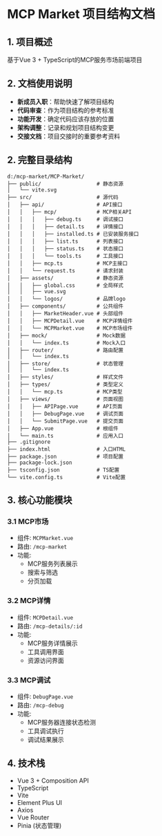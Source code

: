 # MCP Market 项目结构文档

## 1. 项目概述
基于Vue 3 + TypeScript的MCP服务市场前端项目

## 2. 文档使用说明
- **新成员入职**：帮助快速了解项目结构
- **代码审查**：作为项目结构的参考标准
- **功能开发**：确定代码应该存放的位置
- **架构调整**：记录和规划项目结构变更
- **交接文档**：项目交接时的重要参考资料

## 2. 完整目录结构

```
d:/mcp-market/MCP-Market/
├── public/                  # 静态资源
│   └── vite.svg
├── src/                     # 源代码
│   ├── api/                 # API接口
│   │   ├── mcp/             # MCP相关API
│   │   │   ├── debug.ts     # 调试接口
│   │   │   ├── detail.ts    # 详情接口
│   │   │   ├── installed.ts # 已安装服务接口
│   │   │   ├── list.ts      # 列表接口
│   │   │   ├── status.ts    # 状态接口
│   │   │   └── tools.ts     # 工具接口
│   │   ├── mcp.ts           # MCP主接口
│   │   └── request.ts       # 请求封装
│   ├── assets/              # 静态资源
│   │   ├── global.css       # 全局样式
│   │   ├── vue.svg
│   │   └── logos/           # 品牌logo
│   ├── components/          # 公共组件
│   │   ├── MarketHeader.vue # 头部组件
│   │   ├── MCPDetail.vue    # MCP详情组件
│   │   └── MCPMarket.vue    # MCP市场组件
│   ├── mock/                # Mock数据
│   │   └── index.ts         # Mock入口
│   ├── router/              # 路由配置
│   │   └── index.ts
│   ├── store/               # 状态管理
│   │   └── index.ts
│   ├── styles/              # 样式文件
│   ├── types/               # 类型定义
│   │   └── mcp.ts           # MCP类型
│   ├── views/               # 页面视图
│   │   ├── APIPage.vue      # API页面
│   │   ├── DebugPage.vue    # 调试页面
│   │   └── SubmitPage.vue   # 提交页面
│   ├── App.vue              # 根组件
│   └── main.ts              # 应用入口
├── .gitignore
├── index.html               # 入口HTML
├── package.json             # 项目配置
├── package-lock.json
├── tsconfig.json            # TS配置
└── vite.config.ts           # Vite配置
```

## 3. 核心功能模块

### 3.1 MCP市场
- 组件: `MCPMarket.vue`
- 路由: `/mcp-market`
- 功能:
  - MCP服务列表展示
  - 搜索与筛选
  - 分页加载

### 3.2 MCP详情
- 组件: `MCPDetail.vue`
- 路由: `/mcp-details/:id`
- 功能:
  - MCP服务详情展示
  - 工具调用界面
  - 资源访问界面

### 3.3 MCP调试
- 组件: `DebugPage.vue`
- 路由: `/mcp-debug`
- 功能:
  - MCP服务器连接状态检测
  - 工具调试执行
  - 调试结果展示

## 4. 技术栈
- Vue 3 + Composition API
- TypeScript
- Vite
- Element Plus UI
- Axios
- Vue Router
- Pinia (状态管理)
